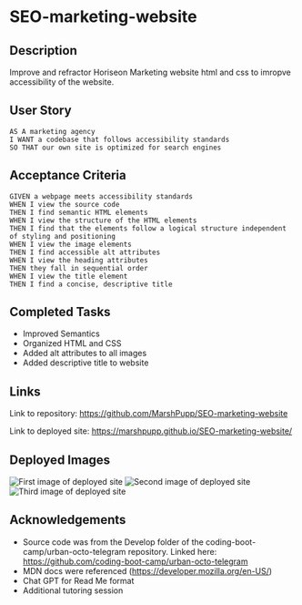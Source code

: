 # SEO-marketing-website

## Description ##
Improve and refractor Horiseon Marketing website html and css to imropve accessibility of the website.

## User Story ##
~~~
AS A marketing agency
I WANT a codebase that follows accessibility standards
SO THAT our own site is optimized for search engines
~~~
## Acceptance Criteria ##
~~~
GIVEN a webpage meets accessibility standards
WHEN I view the source code
THEN I find semantic HTML elements
WHEN I view the structure of the HTML elements
THEN I find that the elements follow a logical structure independent of styling and positioning
WHEN I view the image elements
THEN I find accessible alt attributes
WHEN I view the heading attributes
THEN they fall in sequential order
WHEN I view the title element
THEN I find a concise, descriptive title
~~~
## Completed Tasks ##
* Improved Semantics
* Organized HTML and CSS
* Added alt attributes to all images
* Added descriptive title to website

## Links ##
Link to repository: https://github.com/MarshPupp/SEO-marketing-website

Link to deployed site: https://marshpupp.github.io/SEO-marketing-website/

## Deployed Images ##

![First image of deployed site](<Marketing-1.png>)
![Second image of deployed site](<Marketing-2.png>)
![Third image of deployed site](<Marketing-3.png>)

## Acknowledgements ##
* Source code was from the Develop folder of the coding-boot-camp/urban-octo-telegram repository.
Linked here: https://github.com/coding-boot-camp/urban-octo-telegram
* MDN docs were referenced (https://developer.mozilla.org/en-US/)
* Chat GPT for Read Me format
* Additional tutoring session